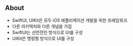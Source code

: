 ## About
- SwiftUI, UIKit은 모두 iOS 애플리케이션 개발을 위한 프레임워크.
- 다른 아키텍처와 다른 개념을 가짐
- SwiftUI는 선언전인 방식으로 UI를 구성
- UIKit은 명령형 방식으로 UI를 구성

